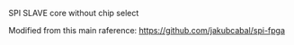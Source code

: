 SPI SLAVE core without chip select

Modified from this main raference: https://github.com/jakubcabal/spi-fpga